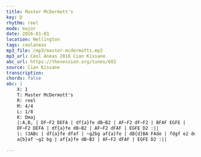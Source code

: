 ```yaml
---
title: Master McDermott's
key: D
rhythm: reel
mode: major
date: 2016-01-01
location: Wellington
tags: ceolaneas
mp3_file: /mp3/master-mcdermotts.mp3
mp3_url: Ceol Aneas 2016 Cian Kissane
abc_url: https://thesession.org/tunes/682
source: Cian Kissane
transcription: 
chords: false
abc: |
    X: 1
    T: Master McDermott's
    R: reel
    M: 4/4
    L: 1/8
    K: Dmaj
    |:A,B, | DF~F2 DEFA | df{a}fe dB~B2 | AF~F2 dF~F2 | BFAF EGFE |
    DF~F2 DEFA | df{a}fe dB~B2 | AF~F2 dFAF | EGFE D2 :||
    |: (3ABc | df{a}fe dfaf | ~g2bg af{a}fe | dB{d}BA FAde | fdgf e2 de |
    a{b}af ~g2 bg | af{a}fe dB~B2 | AF~F2 dFAF | EGFE D2 :||
    
---
```


